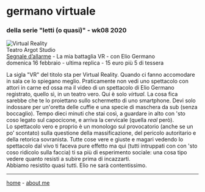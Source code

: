 # germano virtuale  
### della serie "letti (o quasi)" - wk08 2020

![](https://live.staticflickr.com/65535/49544633953_7fe5307aed_k.jpg "Virtual Reality")  
Teatro Argot Studio  
[Segnale d’allarme](https://www.teatroargotstudio.com/segnale-dallarme-la-mia-battaglia-vr/) - La mia battaglia VR  - con Elio Germano  
domenica 16 febbraio - ultima replica - 15 euro più 5 di tessera  

La sigla "VR" del titolo sta per Virtual Reality. Quando ci fanno accomodare in sala ce lo spiegano meglio. Praticamente non vedi uno spettacolo con attori in carne ed ossa ma il video di un spettacolo di Elio Germano registrato, quello sì, in un teatro vero. Qui è solo *virtual*. La cosa fica sarebbe che te lo proiettano sullo schermetto di uno smartphone. Devi solo indossare per un'oretta delle cuffie e una specie di maschera da sub (senza boccaglio). Tempo dieci minuti che stai così, a guardare in alto con 'sto coso legato sul capocicone, e arriva la cervicale (quella *real* però).   
Lo spettacolo vero e proprio è un monologo sul provocatorio (anche se un po’ scontato) sulla questione della massificazione, del pericolo autoritario e della retorica sovranista. Tutte cose vere e giuste e magari vedendo lo spettacolo dal vivo ti faceva pure effetto ma qui (tutti intruppati con con 'sto coso ridicolo sulla faccia) ti sa più di esperimento sociale: una cosa tipo vedere quanto resisti a subire prima di incazzarti.   
Abbiamo resistito quasi tutti. Elio ne sarà contentissimo.  
 
---  
[home](/index.md) - [about me](/aboutme.md)  
